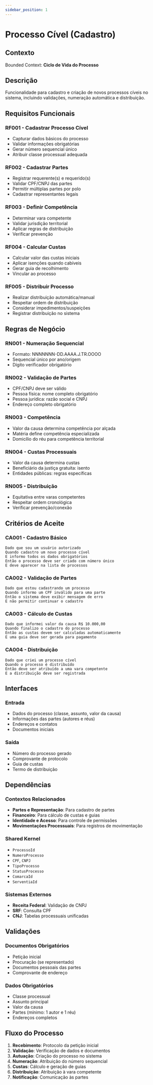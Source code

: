 ```yaml
---
sidebar_position: 1
---
```


# Processo Cível (Cadastro)

## Contexto
Bounded Context: **Ciclo de Vida do Processo**

## Descrição
Funcionalidade para cadastro e criação de novos processos cíveis no sistema, incluindo validações, numeração automática e distribuição.

## Requisitos Funcionais

### RF001 - Cadastrar Processo Cível
- Capturar dados básicos do processo
- Validar informações obrigatórias
- Gerar número sequencial único
- Atribuir classe processual adequada

### RF002 - Cadastrar Partes
- Registrar requerente(s) e requerido(s)
- Validar CPF/CNPJ das partes
- Permitir múltiplas partes por polo
- Cadastrar representantes legais

### RF003 - Definir Competência
- Determinar vara competente
- Validar jurisdição territorial
- Aplicar regras de distribuição
- Verificar prevenção

### RF004 - Calcular Custas
- Calcular valor das custas iniciais
- Aplicar isenções quando cabíveis
- Gerar guia de recolhimento
- Vincular ao processo

### RF005 - Distribuir Processo
- Realizar distribuição automática/manual
- Respeitar ordem de distribuição
- Considerar impedimentos/suspeições
- Registrar distribuição no sistema

## Regras de Negócio

### RN001 - Numeração Sequencial
- Formato: NNNNNNN-DD.AAAA.J.TR.OOOO
- Sequencial único por ano/origem
- Dígito verificador obrigatório

### RN002 - Validação de Partes
- CPF/CNPJ deve ser válido
- Pessoa física: nome completo obrigatório
- Pessoa jurídica: razão social e CNPJ
- Endereço completo obrigatório

### RN003 - Competência
- Valor da causa determina competência por alçada
- Matéria define competência especializada
- Domicílio do réu para competência territorial

### RN004 - Custas Processuais
- Valor da causa determina custas
- Beneficiário da justiça gratuita: isento
- Entidades públicas: regras específicas

### RN005 - Distribuição
- Equitativa entre varas competentes
- Respeitar ordem cronológica
- Verificar prevenção/conexão

## Critérios de Aceite

### CA001 - Cadastro Básico
```gherkin
Dado que sou um usuário autorizado
Quando cadastro um novo processo cível
E informo todos os dados obrigatórios
Então o processo deve ser criado com número único
E deve aparecer na lista de processos
```

### CA002 - Validação de Partes
```gherkin
Dado que estou cadastrando um processo
Quando informo um CPF inválido para uma parte
Então o sistema deve exibir mensagem de erro
E não permitir continuar o cadastro
```

### CA003 - Cálculo de Custas
```gherkin
Dado que informei valor da causa R$ 10.000,00
Quando finalizo o cadastro do processo
Então as custas devem ser calculadas automaticamente
E uma guia deve ser gerada para pagamento
```

### CA004 - Distribuição
```gherkin
Dado que criei um processo cível
Quando o processo é distribuído
Então deve ser atribuído a uma vara competente
E a distribuição deve ser registrada
```

## Interfaces

### Entrada
- Dados do processo (classe, assunto, valor da causa)
- Informações das partes (autores e réus)
- Endereços e contatos
- Documentos iniciais

### Saída
- Número do processo gerado
- Comprovante de protocolo
- Guia de custas
- Termo de distribuição

## Dependências

### Contextos Relacionados
- **Partes e Representação**: Para cadastro de partes
- **Financeiro**: Para cálculo de custas e guias
- **Identidade e Acesso**: Para controle de permissões
- **Movimentações Processuais**: Para registros de movimentação

### Shared Kernel
- `ProcessoId`
- `NumeroProcesso`
- `CPF`, `CNPJ`
- `TipoProcesso`
- `StatusProcesso`
- `ComarcaId`
- `ServentiaId`

### Sistemas Externos
- **Receita Federal**: Validação de CNPJ
- **SRF**: Consulta CPF
- **CNJ**: Tabelas processuais unificadas

## Validações

### Documentos Obrigatórios
- Petição inicial
- Procuração (se representado)
- Documentos pessoais das partes
- Comprovante de endereço

### Dados Obrigatórios
- Classe processual
- Assunto principal
- Valor da causa
- Partes (mínimo: 1 autor e 1 réu)
- Endereços completos

## Fluxo do Processo

1. **Recebimento**: Protocolo da petição inicial
2. **Validação**: Verificação de dados e documentos
3. **Autuação**: Criação do processo no sistema
4. **Numeração**: Atribuição do número sequencial
5. **Custas**: Cálculo e geração de guias
6. **Distribuição**: Atribuição à vara competente
7. **Notificação**: Comunicação às partes